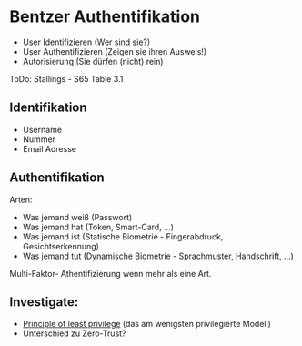 # Bentzer Authentifikation

- User Identifizieren (Wer sind sie?)
- User Authentifizieren (Zeigen sie ihren Ausweis!)
- Autorisierung (Sie dürfen (nicht) rein)

ToDo: Stallings - S65 Table 3.1

## Identifikation

- Username
- Nummer
- Email Adresse

## Authentifikation

Arten:

- Was jemand weiß (Passwort)
- Was jemand hat (Token, Smart-Card, ...)
- Was jemand ist (Statische Biometrie - Fingerabdruck, Gesichtserkennung)
- Was jemand tut (Dynamische Biometrie - Sprachmuster, Handschrift, ...)

Multi-Faktor- Athentifizierung wenn mehr als eine Art.



## Investigate:

- [Principle of least privilege](https://en.wikipedia.org/wiki/Principle_of_least_privilege) (das am wenigsten privilegierte Modell)
- Unterschied zu Zero-Trust?